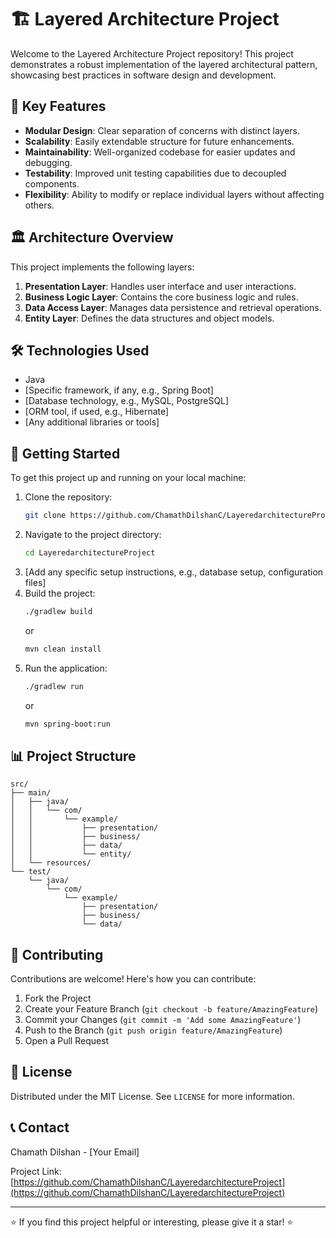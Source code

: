 # 🏗️ Layered Architecture Project

Welcome to the Layered Architecture Project repository! This project demonstrates a robust implementation of the layered architectural pattern, showcasing best practices in software design and development.

## 🌟 Key Features

- **Modular Design**: Clear separation of concerns with distinct layers.
- **Scalability**: Easily extendable structure for future enhancements.
- **Maintainability**: Well-organized codebase for easier updates and debugging.
- **Testability**: Improved unit testing capabilities due to decoupled components.
- **Flexibility**: Ability to modify or replace individual layers without affecting others.

## 🏛️ Architecture Overview

This project implements the following layers:

1. **Presentation Layer**: Handles user interface and user interactions.
2. **Business Logic Layer**: Contains the core business logic and rules.
3. **Data Access Layer**: Manages data persistence and retrieval operations.
4. **Entity Layer**: Defines the data structures and object models.

## 🛠️ Technologies Used

- Java
- [Specific framework, if any, e.g., Spring Boot]
- [Database technology, e.g., MySQL, PostgreSQL]
- [ORM tool, if used, e.g., Hibernate]
- [Any additional libraries or tools]

## 🚀 Getting Started

To get this project up and running on your local machine:

1. Clone the repository:
   ```sh
   git clone https://github.com/ChamathDilshanC/LayeredarchitectureProject.git
   ```
2. Navigate to the project directory:
   ```sh
   cd LayeredarchitectureProject
   ```
3. [Add any specific setup instructions, e.g., database setup, configuration files]
4. Build the project:
   ```sh
   ./gradlew build
   ```
   or
   ```sh
   mvn clean install
   ```
5. Run the application:
   ```sh
   ./gradlew run
   ```
   or
   ```sh
   mvn spring-boot:run
   ```

## 📊 Project Structure

```
src/
├── main/
│   ├── java/
│   │   └── com/
│   │       └── example/
│   │           ├── presentation/
│   │           ├── business/
│   │           ├── data/
│   │           └── entity/
│   └── resources/
└── test/
    └── java/
        └── com/
            └── example/
                ├── presentation/
                ├── business/
                └── data/
```

## 🤝 Contributing

Contributions are welcome! Here's how you can contribute:

1. Fork the Project
2. Create your Feature Branch (`git checkout -b feature/AmazingFeature`)
3. Commit your Changes (`git commit -m 'Add some AmazingFeature'`)
4. Push to the Branch (`git push origin feature/AmazingFeature`)
5. Open a Pull Request

## 📝 License

Distributed under the MIT License. See `LICENSE` for more information.

## 📞 Contact

Chamath Dilshan - [Your Email]

Project Link: [https://github.com/ChamathDilshanC/LayeredarchitectureProject](https://github.com/ChamathDilshanC/LayeredarchitectureProject)

---

⭐️ If you find this project helpful or interesting, please give it a star! ⭐️
